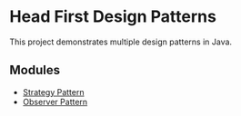 # Head First Design Patterns

This project demonstrates multiple design patterns in Java.

## Modules

- [Strategy Pattern](strategy-pattern/STRATEGY-PATTERN-README.md)
- [Observer Pattern](observer-pattern/OBSERVER-PATTERN-README.md)
